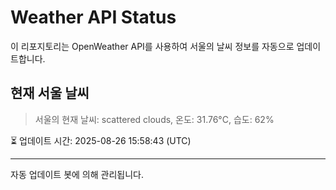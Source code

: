 
# Weather API Status

이 리포지토리는 OpenWeather API를 사용하여 서울의 날씨 정보를 자동으로 업데이트합니다.

## 현재 서울 날씨
> 서울의 현재 날씨: scattered clouds, 온도: 31.76°C, 습도: 62%

⏳ 업데이트 시간: 2025-08-26 15:58:43 (UTC)

---
자동 업데이트 봇에 의해 관리됩니다.
